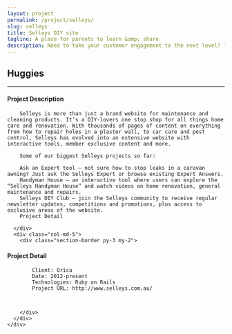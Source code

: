 ```yaml
---
layout: project
permalink: /project/selleys/
slug: selleys
title: Selleys DIY site
tagline: A place for parents to learn &amp; share
description: Need to take your customer engagement to the next level? Take a look at how Huggies is dominating the pregnancy and parenting category by building a site with over 42,000 pages of content, plus lots of interactive tools and member features for over 600,000 members.
---
```


<section class="pt-3 pb-5">
  <div class="container">
    <div class="row">
      <div class="col-12">
        <h1 class="text-x-large pb-2">Huggies</h1>
        <hr>
      </div>
    </div>
    <div class="row">
      <div class="col-md-7">

#### Project Description


		Selleys is more than just a brand website for maintenance and cleaning products. It’s a DIY-lovers one stop shop for all things home care and renovation. With thousands of pages of content on everything from how to repair holes in a plaster wall, to car care and pest control, Selleys has evolved into an extensive website with interactive tools, member exclusive content and more.

		Some of our biggest Selleys projects so far:

		Ask an Expert tool – not sure how to stop leaks in a caravan awning? Just ask the Selleys Expert or browse existing Expert Answers.
		Handyman House – an interactive tool where users can explore the “Selleys Handyman House” and watch videos on home renovation, general maintenance and repairs.
		Selleys DIY Club – join the Selleys community to receive regular newsletter updates, competitions and promotions, plus access to exclusive areas of the website.
		Project Detail

      </div>
      <div class="col-md-5">
        <div class="section-border py-3 my-2">

#### Project Detail

			Client: Orica
			Date: 2012-present
			Technologies: Ruby on Rails
			Project URL: http://www.selleys.com.au/
			
			
			
        </div>
      </div>
    </div>
  </div>
</section>

